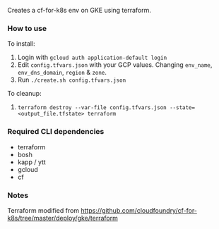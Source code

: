 Creates a cf-for-k8s env on GKE using terraform.

### How to use

To install:
1. Login with `gcloud auth application-default login`
1. Edit `config.tfvars.json` with your GCP values. Changing `env_name`, `env_dns_domain`, `region` & `zone`.
1. Run `./create.sh config.tfvars.json`

To cleanup:
1. `terraform destroy --var-file config.tfvars.json --state=<output_file.tfstate> terraform`

### Required CLI dependencies
* terraform
* bosh
* kapp / ytt
* gcloud
* cf

### Notes
Terraform modified from https://github.com/cloudfoundry/cf-for-k8s/tree/master/deploy/gke/terraform

